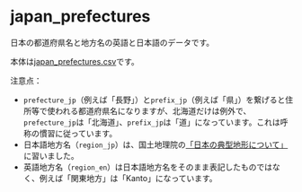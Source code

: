 # japan_prefectures

日本の都道府県名と地方名の英語と日本語のデータです。

本体は[japan_prefectures.csv](https://github.com/hamukazu/japan_prefectures/blob/main/japan_prefectures.csv)です。

注意点：

* `prefecture_jp`（例えば「長野」）と`prefix_jp`（例えば「県」）を繋げると住所等で使われる都道府県名になりますが、北海道だけは例外で、`prefecture_jp`は「北海道」、`prefix_jp`は「道」になっています。これは呼称の慣習に従っています。
* 日本語地方名（`region_jp`）は、国土地理院の[「日本の典型地形について」](https://www.gsi.go.jp/kikaku/tenkei_top.html)に習いました。
* 英語地方名（`region_en`）は日本語地方名をそのまま表記したものではなく、例えば「関東地方」は「Kanto」になっています。

